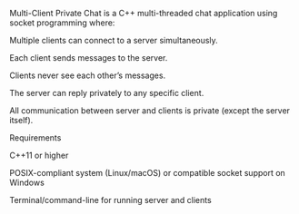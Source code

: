 Multi-Client Private Chat is a C++ multi-threaded chat application using socket programming where:

Multiple clients can connect to a server simultaneously.

Each client sends messages to the server.

Clients never see each other’s messages.

The server can reply privately to any specific client.

All communication between server and clients is private (except the server itself).

Requirements

C++11 or higher

POSIX-compliant system (Linux/macOS) or compatible socket support on Windows

Terminal/command-line for running server and clients
